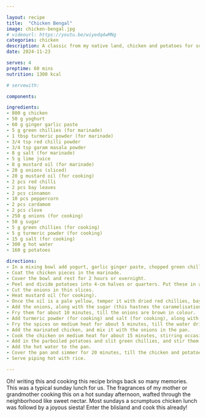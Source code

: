 ```yaml
---

layout: recipe
title:  "Chicken Bengal"
image: chicken-bengal.jpg
# videourl: https://youtu.be/wiyedq4wMNg
categories: chicken
description: A classic from my native land, chicken and potatoes for sunday lunch bliss!
date: 2024-11-23

serves: 4
preptime: 60 mins
nutrition: 1300 kcal

# servewith:

components:

ingredients:
- 800 g chicken
- 50 g yoghurt
- 60 g ginger garlic paste
- 5 g green chillies (for marinade)
- 1 tbsp turmeric powder (for marinade)
- 3/4 tsp red chilli powder
- 3/4 tsp garam masala powder
- 8 g salt (for marinade)
- 5 g lime juice
- 8 g mustard oil (for marinade)
- 20 g onions (sliced)
- 20 g mustard oil (for cooking)
- 2 pcs red chilli
- 2 pcs bay leaves
- 2 pcs cinnamon
- 10 pcs peppercorn
- 2 pcs cardamom
- 2 pcs clove
- 250 g onions (for cooking)
- 50 g sugar
- 5 g green chillies (for cooking)
- 5 g turmeric powder (for cooking)
- 15 g salt (for cooking)
- 300 g hot water
- 160 g potatoes

directions:
- In a mixing bowl add yogurt, garlic ginger paste, chopped green chillies, turmeric powder, red chilli powder, garam masala powder, salt , lime juice, sliced onions and raw mustard oil. Mix well.
- Coat the chicken pieces in the marinade.
- Cover the bowl and rest for 2 hours or overnight.
- Peel and divide potatoes into 4-cm halves or quarters. Put these in a microwave-safe bowl add water to immerse all the potatoes, cover the bowl with a cling film, make a few punctures on the cling film and microwave for about 10 minutes.
- Cut the onions in thin slices.
- Heat mustard oil (for cooking).
- Once the oil is a pale yellow, temper it with dried red chillies, bay leaves, cardamom, cinnamon, cloves, and peppercorns.
- Add the onions, along with the sugar (this hastnes the caramelisation of the onions).
- Fry them for about 10 minutes, till the onions are brown in colour.
- Add turmeric powder (for cooking) and salt (for cooking), along with water (splash).
- Fry the spices on medium heat for about 5 minutes, till the water dries up.
- Add the marinated chicken, and mix it with the onions in the pan.
- Cook the chicken on medium heat for about 15 minutes, stirring occasionally.
- Add in the parboiled potatoes and slit green chillies, and stir them in.
- Add the hot water to the pan.
- Cover the pan and simmer for 20 minutes, till the chicken and potatoes are tender.
- Serve piping hot with rice.

---
```


Oh! writing this and cooking this recipe brings back so many memories. This was a typical sunday lunch for us. The fragrances of my mother or grandmother cooking this on a hot sunday afternoon, wafted through the neighborhood like sweet nectar. Most sundays a scrumptuos chicken lunch was followd by a joyous siesta! Enter the blisland and cook this already!
